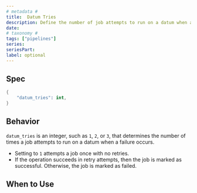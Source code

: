 ```yaml
---
# metadata # 
title:  Datum Tries
description: Define the number of job attempts to run on a datum when a failure occurs.
date: 
# taxonomy #
tags: ["pipelines"]
series:
seriesPart:
label: optional
---
```



## Spec 

```s
{
    "datum_tries": int,
}
```

## Behavior 

`datum_tries` is an integer, such as `1`, `2`, or `3`, that determines the
number of times a job attempts to run on a datum when a failure occurs. 


- Setting to `1` attempts a job once with no retries.
- If the operation succeeds in retry attempts, then the job is marked as successful. Otherwise, the job is marked as failed.


## When to Use 